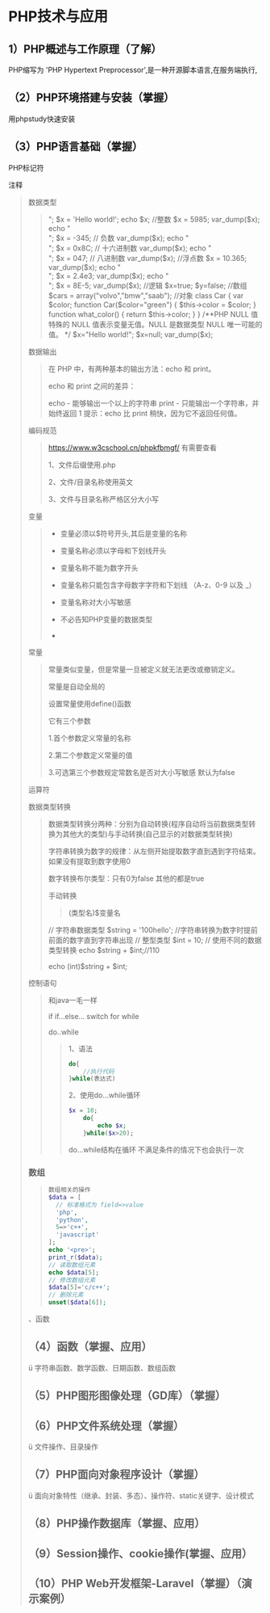 

# PHP技术与应用

## 1）PHP概述与工作原理（了解）

PHP缩写为 'PHP Hypertext Preprocessor',是一种开源脚本语言,在服务端执行,

## （2）PHP环境搭建与安装（掌握）

用phpstudy快速安装

## （3）PHP语言基础（掌握）

PHP标记符

> <?php ?>

注释

> <?php  
>
> //这是单行注释
>
> #这也是单行注释
>
> /* 多行注释
>
> */

数据类型

> <?php 
>
>  var_dump() 会返回变量的数据类型和值 
>
> // 字符串 
>
> $x = "Hello world!";
> echo $x;
> echo "<br>"; 
> $x = 'Hello world!';
> echo $x;
>
> //整数
>
> $x = 5985;
> var_dump($x);
> echo "<br>"; 
> $x = -345; // 负数
> var_dump($x);
> echo "<br>"; 
> $x = 0x8C; // 十六进制数
> var_dump($x);
> echo "<br>";
> $x = 047; // 八进制数
> var_dump($x);
>
> //浮点数
>
> $x = 10.365;
> var_dump($x);
> echo "<br>"; 
> $x = 2.4e3;
> var_dump($x);
> echo "<br>"; 
> $x = 8E-5;
> var_dump($x);
>
> //逻辑
>
> $x=true;
> $y=false;
>
> //数组
>
> $cars = array("volvo","bmw","saab");
>
> //对象
>
> class Car
> {
>   var $color;
>   function Car($color="green") {
>     $this->color = $color;
>   }
>   function what_color() {
>     return $this->color;
>   }
> }
>
> /**PHP NULL 值
> 特殊的 NULL 值表示变量无值。NULL 是数据类型 NULL 唯一可能的值。 */
>
> $x="Hello world!";
> $x=null;
> var_dump($x);

数据输出

> 在 PHP 中，有两种基本的输出方法：echo 和 print。
>
> echo 和 print 之间的差异：
>
> echo - 能够输出一个以上的字符串
> print - 只能输出一个字符串，并始终返回 1
> 提示：echo 比 print 稍快，因为它不返回任何值。

编码规范

> https://www.w3cschool.cn/phpkfbmgf/ 有需要查看
>
> 1、文件后缀使用.php
>
> 2、文件/目录名称使用英文
>
> 3、文件与目录名称严格区分大小写

变量

> - 变量必须以$符号开头,其后是变量的名称
>
> - 变量名称必须以字母和下划线开头
>
> - 变量名称不能为数字开头
>
> - 变量名称只能包含字母数字字符和下划线 （A-z、0-9 以及 _） 
>
> - 变量名称对大小写敏感
>
> - 不必告知PHP变量的数据类型
>
> - 
>
>   

常量

> 常量类似变量，但是常量一旦被定义就无法更改或撤销定义。
>
> 常量是自动全局的
>
> 设置常量使用define()函数
>
> 它有三个参数
>
> 1.首个参数定义常量的名称
>
> 2.第二个参数定义常量的值
>
> 3.可选第三个参数规定常数名是否对大小写敏感 默认为false
>
> > <?php
> > define("GREETING", "Welcome to W3School.com.cn!");
> > echo GREETING;
> > ?>

运算符

> <?php 
>
> //算数运算符
>
> $x=17; 
> $y=8;
> echo ($x + $y); // 输出 25
> echo ($x - $y); // 输出 9
> echo ($x * $y); // 输出 136
> echo ($x / $y); // 输出 2.125
> echo ($x % $y); // 输出 1
>
> //赋值运算符
>
> 
>
> ?>

数据类型转换

> 数据类型转换分两种：分别为自动转换(程序自动将当前数据类型转换为其他大的类型)与手动转换(自己显示的对数据类型转换)
>
> 
>
> 字符串转换为数字的规律：从左侧开始提取数字直到遇到字符结束。如果没有提取到数字使用0
>
> 数字转换布尔类型：只有0为false 其他的都是true
>
> <?php 
> 	// 字符串数据类型
> 	$string = '100hello'; //字符串转换为数字时提前前面的数字直到字符串出现
> 	// 整型类型
> 	$int = 10;
> 	// 使用不同的数据类型转换
> 	echo $string + $int;//110
>
> ?>
>
> 手动转换
>
> >  (类型名)$变量名
>
> 	// 字符串数据类型
> 	$string = '100hello'; //字符串转换为数字时提前前面的数字直到字符串出现
> 	// 整型类型
> 	$int = 10;
> 	// 使用不同的数据类型转换
> 	echo $string + $int;//110
> 	
> 	echo (int)$string + $int;

控制语句

> 和java一毛一样
>
> if if...else... switch for while
>
> do..while
>
> > 1、语法
> >
> > ```php
> > do{
> >     //执行代码
> > }while(表达式)
> > ```
> >
> > 2、使用do...while循环
> >
> > ```php
> > $x = 10;
> > 	do{
> > 		echo $x;
> > 	}while($x>20);
> > ```
> >
> > do...while结构在循环 不满足条件的情况下也会执行一次

### 数组

> ```php
> 数组相关的操作
> $data = [
> 	// 标准格式为 field=>value
> 	'php',
> 	'python',
> 	5=>'c++',
> 	'javascript'
> ];
> echo '<pre>';
> print_r($data);
> // 读取数组元素
> echo $data[5];
> // 修改数组元素
> $data[5]='c/c++';
> // 删除元素
> unset($data[6]);
> ```

、函数

## （4）函数（掌握、应用）

ü 字符串函数、数学函数、日期函数、数组函数

## （5）PHP图形图像处理（GD库）（掌握）

## （6）PHP文件系统处理（掌握）

ü 文件操作、目录操作

## （7）PHP面向对象程序设计（掌握）

ü 面向对象特性（继承、封装、多态）、操作符、static关键字、设计模式

## （8）PHP操作数据库（掌握、应用）

## （9）Session操作、cookie操作(掌握、应用）

## （10）PHP Web开发框架-Laravel（掌握）（演示案例）